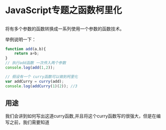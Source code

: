 # JavaScript专题之函数柯里化

##
将有多个参数的函数转换成一系列使用一个参数的函数技术。

举例说明一下：
```js
function add(a,b){
    return a+b;
}
// 执行add函数 一次传入两个参数
console.log(add(1,2));

// 假设有一个 curry函数可以做到柯里化
var addCurry = curry(add);
console.log(addCurry(1)(2)); //3
```
## 用途
我们会讲到如何写出这道curry函数,并且将这个curry函数写的很强大，但是在编写之前，我们需要知道